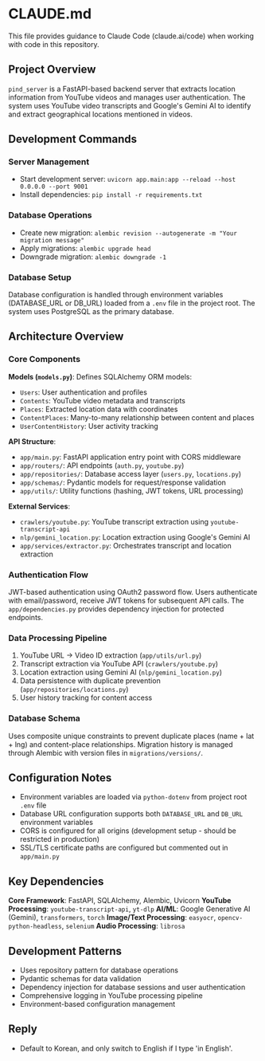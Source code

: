# CLAUDE.md

This file provides guidance to Claude Code (claude.ai/code) when working with code in this repository.

## Project Overview

`pind_server` is a FastAPI-based backend server that extracts location information from YouTube videos and manages user authentication. The system uses YouTube video transcripts and Google's Gemini AI to identify and extract geographical locations mentioned in videos.

## Development Commands

### Server Management

- Start development server: `uvicorn app.main:app --reload --host 0.0.0.0 --port 9001`
- Install dependencies: `pip install -r requirements.txt`

### Database Operations

- Create new migration: `alembic revision --autogenerate -m "Your migration message"`
- Apply migrations: `alembic upgrade head`
- Downgrade migration: `alembic downgrade -1`

### Database Setup

Database configuration is handled through environment variables (DATABASE_URL or DB_URL) loaded from a `.env` file in the project root. The system uses PostgreSQL as the primary database.

## Architecture Overview

### Core Components

**Models (`models.py`)**: Defines SQLAlchemy ORM models:

- `Users`: User authentication and profiles
- `Contents`: YouTube video metadata and transcripts
- `Places`: Extracted location data with coordinates
- `ContentPlaces`: Many-to-many relationship between content and places
- `UserContentHistory`: User activity tracking

**API Structure**:

- `app/main.py`: FastAPI application entry point with CORS middleware
- `app/routers/`: API endpoints (`auth.py`, `youtube.py`)
- `app/repositories/`: Database access layer (`users.py`, `locations.py`)
- `app/schemas/`: Pydantic models for request/response validation
- `app/utils/`: Utility functions (hashing, JWT tokens, URL processing)

**External Services**:

- `crawlers/youtube.py`: YouTube transcript extraction using `youtube-transcript-api`
- `nlp/gemini_location.py`: Location extraction using Google's Gemini AI
- `app/services/extractor.py`: Orchestrates transcript and location extraction

### Authentication Flow

JWT-based authentication using OAuth2 password flow. Users authenticate with email/password, receive JWT tokens for subsequent API calls. The `app/dependencies.py` provides dependency injection for protected endpoints.

### Data Processing Pipeline

1. YouTube URL → Video ID extraction (`app/utils/url.py`)
2. Transcript extraction via YouTube API (`crawlers/youtube.py`)
3. Location extraction using Gemini AI (`nlp/gemini_location.py`)
4. Data persistence with duplicate prevention (`app/repositories/locations.py`)
5. User history tracking for content access

### Database Schema

Uses composite unique constraints to prevent duplicate places (name + lat + lng) and content-place relationships. Migration history is managed through Alembic with version files in `migrations/versions/`.

## Configuration Notes

- Environment variables are loaded via `python-dotenv` from project root `.env` file
- Database URL configuration supports both `DATABASE_URL` and `DB_URL` environment variables
- CORS is configured for all origins (development setup - should be restricted in production)
- SSL/TLS certificate paths are configured but commented out in `app/main.py`

## Key Dependencies

**Core Framework**: FastAPI, SQLAlchemy, Alembic, Uvicorn
**YouTube Processing**: `youtube-transcript-api`, `yt-dlp`
**AI/ML**: Google Generative AI (Gemini), `transformers`, `torch`
**Image/Text Processing**: `easyocr`, `opencv-python-headless`, `selenium`
**Audio Processing**: `librosa`

## Development Patterns

- Uses repository pattern for database operations
- Pydantic schemas for data validation
- Dependency injection for database sessions and user authentication
- Comprehensive logging in YouTube processing pipeline
- Environment-based configuration management

## Reply

- Default to Korean, and only switch to English if I type 'in English'.
